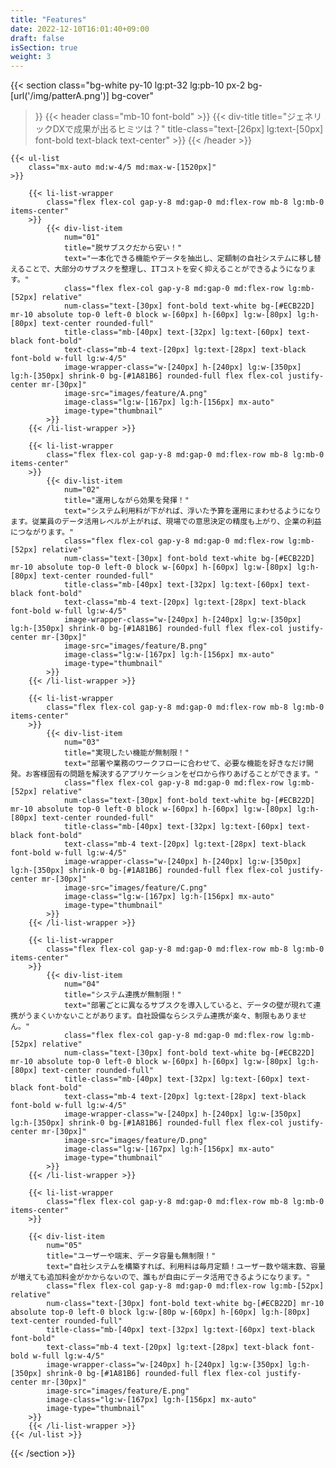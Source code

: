 ```yaml
---
title: "Features"
date: 2022-12-10T16:01:40+09:00
draft: false
isSection: true
weight: 3
---
```


{{< section
    class="bg-white py-10 lg:pt-32 lg:pb-10 px-2 bg-[url('/img/patterA.png')] bg-cover"
>}}
    {{< header
        class="mb-10 font-bold"
    >}}
        {{< div-title
            title="ジェネリックDXで成果が出るヒミツは？"
            title-class="text-[26px] lg:text-[50px] font-bold text-black text-center"
        >}}
    {{< /header >}}

    {{< ul-list
        class="mx-auto md:w-4/5 md:max-w-[1520px]"
    >}}

        {{< li-list-wrapper
            class="flex flex-col gap-y-8 md:gap-0 md:flex-row mb-8 lg:mb-0 items-center"
        >}}
            {{< div-list-item
                num="01"
                title="脱サブスクだから安い！"
                text="一本化できる機能やデータを抽出し、定額制の自社システムに移し替えることで、大部分のサブスクを整理し、ITコストを安く抑えることができるようになります。"
                class="flex flex-col gap-y-8 md:gap-0 md:flex-row lg:mb-[52px] relative"
                num-class="text-[30px] font-bold text-white bg-[#ECB22D] mr-10 absolute top-0 left-0 block w-[60px] h-[60px] lg:w-[80px] lg:h-[80px] text-center rounded-full"
                title-class="mb-[40px] text-[32px] lg:text-[60px] text-black font-bold"
                text-class="mb-4 text-[20px] lg:text-[28px] text-black font-bold w-full lg:w-4/5"
                image-wrapper-class="w-[240px] h-[240px] lg:w-[350px] lg:h-[350px] shrink-0 bg-[#1A81B6] rounded-full flex flex-col justify-center mr-[30px]"
                image-src="images/feature/A.png"
                image-class="lg:w-[167px] lg:h-[156px] mx-auto"
                image-type="thumbnail"
            >}}
        {{< /li-list-wrapper >}}

        {{< li-list-wrapper
            class="flex flex-col gap-y-8 md:gap-0 md:flex-row mb-8 lg:mb-0 items-center"
        >}}
            {{< div-list-item
                num="02"
                title="運用しながら効果を発揮！"
                text="システム利用料が下がれば、浮いた予算を運用にまわせるようになります。従業員のデータ活用レベルが上がれば、現場での意思決定の精度も上がり、企業の利益につながります。"
                class="flex flex-col gap-y-8 md:gap-0 md:flex-row lg:mb-[52px] relative"
                num-class="text-[30px] font-bold text-white bg-[#ECB22D] mr-10 absolute top-0 left-0 block w-[60px] h-[60px] lg:w-[80px] lg:h-[80px] text-center rounded-full"
                title-class="mb-[40px] text-[32px] lg:text-[60px] text-black font-bold"
                text-class="mb-4 text-[20px] lg:text-[28px] text-black font-bold w-full lg:w-4/5"
                image-wrapper-class="w-[240px] h-[240px] lg:w-[350px] lg:h-[350px] shrink-0 bg-[#1A81B6] rounded-full flex flex-col justify-center mr-[30px]"
                image-src="images/feature/B.png"
                image-class="lg:w-[167px] lg:h-[156px] mx-auto"
                image-type="thumbnail"
            >}}
        {{< /li-list-wrapper >}}

        {{< li-list-wrapper
            class="flex flex-col gap-y-8 md:gap-0 md:flex-row mb-8 lg:mb-0 items-center"
        >}}
            {{< div-list-item
                num="03"
                title="実現したい機能が無制限！"
                text="部署や業務のワークフローに合わせて、必要な機能を好きなだけ開発。お客様固有の問題を解決するアプリケーションをゼロから作りあげることができます。"
                class="flex flex-col gap-y-8 md:gap-0 md:flex-row lg:mb-[52px] relative"
                num-class="text-[30px] font-bold text-white bg-[#ECB22D] mr-10 absolute top-0 left-0 block w-[60px] h-[60px] lg:w-[80px] lg:h-[80px] text-center rounded-full"
                title-class="mb-[40px] text-[32px] lg:text-[60px] text-black font-bold"
                text-class="mb-4 text-[20px] lg:text-[28px] text-black font-bold w-full lg:w-4/5"
                image-wrapper-class="w-[240px] h-[240px] lg:w-[350px] lg:h-[350px] shrink-0 bg-[#1A81B6] rounded-full flex flex-col justify-center mr-[30px]"
                image-src="images/feature/C.png"
                image-class="lg:w-[167px] lg:h-[156px] mx-auto"
                image-type="thumbnail"
            >}}
        {{< /li-list-wrapper >}}

        {{< li-list-wrapper
            class="flex flex-col gap-y-8 md:gap-0 md:flex-row mb-8 lg:mb-0 items-center"
        >}}
            {{< div-list-item
                num="04"
                title="システム連携が無制限！"
                text="部署ごとに異なるサブスクを導入していると、データの壁が現れて連携がうまくいかないことがあります。自社設備ならシステム連携が楽々、制限もありません。"
                class="flex flex-col gap-y-8 md:gap-0 md:flex-row lg:mb-[52px] relative"
                num-class="text-[30px] font-bold text-white bg-[#ECB22D] mr-10 absolute top-0 left-0 block w-[60px] h-[60px] lg:w-[80px] lg:h-[80px] text-center rounded-full"
                title-class="mb-[40px] text-[32px] lg:text-[60px] text-black font-bold"
                text-class="mb-4 text-[20px] lg:text-[28px] text-black font-bold w-full lg:w-4/5"
                image-wrapper-class="w-[240px] h-[240px] lg:w-[350px] lg:h-[350px] shrink-0 bg-[#1A81B6] rounded-full flex flex-col justify-center mr-[30px]"
                image-src="images/feature/D.png"
                image-class="lg:w-[167px] lg:h-[156px] mx-auto"
                image-type="thumbnail"
            >}}
        {{< /li-list-wrapper >}}

        {{< li-list-wrapper
            class="flex flex-col gap-y-8 md:gap-0 md:flex-row mb-8 lg:mb-0 items-center"
        >}}

        {{< div-list-item
            num="05"
            title="ユーザーや端末、データ容量も無制限！"
            text="自社システムを構築すれば、利用料は毎月定額！ユーザー数や端末数、容量が増えても追加料金がかからないので、誰もが自由にデータ活用できるようになります。"
            class="flex flex-col gap-y-8 md:gap-0 md:flex-row lg:mb-[52px] relative"
            num-class="text-[30px] font-bold text-white bg-[#ECB22D] mr-10 absolute top-0 left-0 block lg:w-[80p w-[60px] h-[60px] lg:h-[80px] text-center rounded-full"
            title-class="mb-[40px] text-[32px] lg:text-[60px] text-black font-bold"
            text-class="mb-4 text-[20px] lg:text-[28px] text-black font-bold w-full lg:w-4/5"
            image-wrapper-class="w-[240px] h-[240px] lg:w-[350px] lg:h-[350px] shrink-0 bg-[#1A81B6] rounded-full flex flex-col justify-center mr-[30px]"
            image-src="images/feature/E.png"
            image-class="lg:w-[167px] lg:h-[156px] mx-auto"
            image-type="thumbnail"
        >}}
        {{< /li-list-wrapper >}}
    {{< /ul-list >}}

{{< /section >}}
